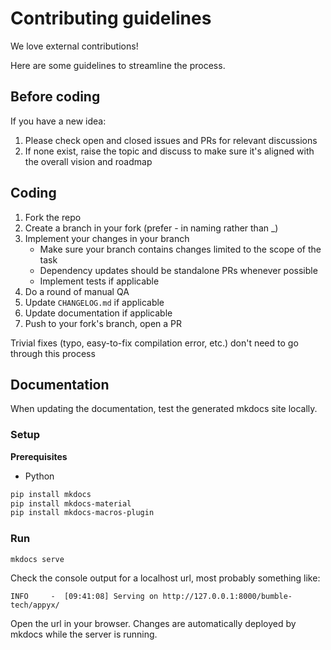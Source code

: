 # Contributing guidelines

We love external contributions! 

Here are some guidelines to streamline the process.


## Before coding

If you have a new idea:

1. Please check open and closed issues and PRs for relevant discussions
2. If none exist, raise the topic and discuss to make sure it's aligned with the overall vision and roadmap

## Coding

1. Fork the repo
2. Create a branch in your fork (prefer - in naming rather than _)
3. Implement your changes in your branch
    - Make sure your branch contains changes limited to the scope of the task
    - Dependency updates should be standalone PRs whenever possible
    - Implement tests if applicable
6. Do a round of manual QA 
8. Update `CHANGELOG.md` if applicable
9. Update documentation if applicable
10. Push to your fork's branch, open a PR

Trivial fixes (typo, easy-to-fix compilation error, etc.) don't need to go through this process


## Documentation

When updating the documentation, test the generated mkdocs site locally.

### Setup

**Prerequisites**

- Python

```bash
pip install mkdocs
pip install mkdocs-material
pip install mkdocs-macros-plugin
```


### Run

```bash
mkdocs serve
```

Check the console output for a localhost url, most probably something like:

```
INFO     -  [09:41:08] Serving on http://127.0.0.1:8000/bumble-tech/appyx/
```

Open the url in your browser. Changes are automatically deployed by mkdocs while the server is running.


